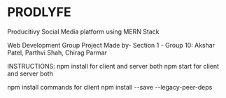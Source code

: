 # PRODLYFE
Producitivy Social Media platform using MERN Stack

Web Development Group Project Made by-
Section 1 - Group 10: Akshar Patel, Parthvi Shah, Chirag Parmar

INSTRUCTIONS:
npm install for client and server both
npm start for client and server both

npm install commands for client
npm install --save --legacy-peer-deps